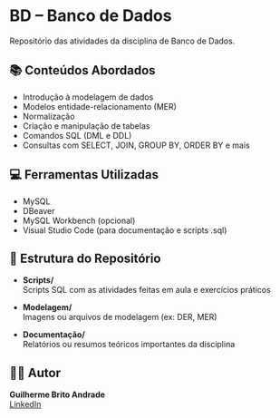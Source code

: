 # BD – Banco de Dados

Repositório das atividades da disciplina de Banco de Dados.

## 📚 Conteúdos Abordados

- Introdução à modelagem de dados  
- Modelos entidade-relacionamento (MER)  
- Normalização  
- Criação e manipulação de tabelas  
- Comandos SQL (DML e DDL)  
- Consultas com SELECT, JOIN, GROUP BY, ORDER BY e mais  

## 💻 Ferramentas Utilizadas

- MySQL  
- DBeaver  
- MySQL Workbench (opcional)  
- Visual Studio Code (para documentação e scripts .sql)  

## 📁 Estrutura do Repositório

- **Scripts/**  
  Scripts SQL com as atividades feitas em aula e exercícios práticos

- **Modelagem/**  
  Imagens ou arquivos de modelagem (ex: DER, MER)

- **Documentação/**  
  Relatórios ou resumos teóricos importantes da disciplina

## 👨‍💻 Autor

**Guilherme Brito Andrade**  
[LinkedIn](https://linkedin.com/in/guilherme-brito-andrade-090b81348)
